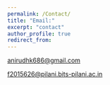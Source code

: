 ```yaml
---
permalink: /Contact/
title: "Email:"
excerpt: "contact"
author_profile: true
redirect_from: 
---
```


anirudhk686@gmail.com

f2015626@pilani.bits-pilani.ac.in

